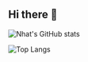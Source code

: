 ## Hi there 👋
![Nhat's GitHub stats](https://github-readme-stats.vercel.app/api?username=nhatvo1502&show_icons=true&theme=github_dark)

![Top Langs](https://github-readme-stats.vercel.app/api/top-langs/?username=nhatvo1502&layout=compact&theme=github_dark)
